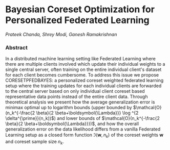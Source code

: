 # Bayesian Coreset Optimization for Personalized Federated Learning
_Prateek Chanda, Shrey Modi, Ganesh Ramakrishnan_

### Abstract
In a distributed machine learning setting like Federated Learning where there are multiple clients involved which update their individual weights to a single central server, often training on the entire individual client's dataset for each client becomes cumbersome. To address this issue we propose CORESETPFEDBAYES: a personalized coreset weighted federated learning setup where the training updates for each individual clients are forwarded to the central server based on only individual client coreset based representative data points instead of the entire client data. Through theoretical analysis we present how the average generalization error is minimax optimal up to logarithm bounds (upper bounded by $\mathcal{O}(n_k^{-\frac{2 \beta}{2 \beta+\boldsymbol{\Lambda}}} \log ^{2 \delta^{\prime}}(n_k))$) and lower bounds of $\mathcal{O}(n_k^{-\frac{2 \beta}{2 \beta+\boldsymbol{\Lambda}}})$, and how the overall generalization error on the data likelihood differs from a vanilla Federated Learning setup as a closed form function ${\boldsymbol{\Im}}(\boldsymbol{w}, n_k)$ of the coreset weights $\boldsymbol{w}$ and coreset sample size $n_k$. 
